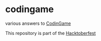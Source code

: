 # codingame
various answers to [CodinGame](https://www.codingame.com)


This repository is part of the [Hacktoberfest](https://hacktoberfest.digitalocean.com/)
